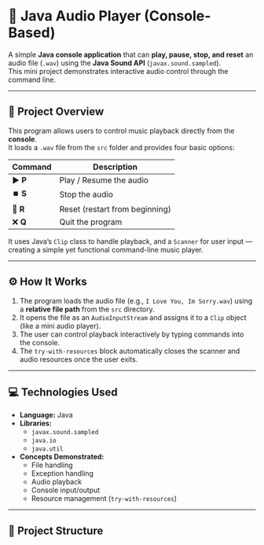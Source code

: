 # 🎵 Java Audio Player (Console-Based)

A simple **Java console application** that can **play, pause, stop, and reset** an audio file (`.wav`) using the **Java Sound API** (`javax.sound.sampled`).  
This mini project demonstrates interactive audio control through the command line.

---

## 🧠 Project Overview

This program allows users to control music playback directly from the **console**.  
It loads a `.wav` file from the `src` folder and provides four basic options:

| Command | Description |
|----------|--------------|
| ▶️ **P** | Play / Resume the audio |
| ⏹️ **S** | Stop the audio |
| 🔁 **R** | Reset (restart from beginning) |
| ❌ **Q** | Quit the program |

It uses Java’s `Clip` class to handle playback, and a `Scanner` for user input — creating a simple yet functional command-line music player.

---

## ⚙️ How It Works

1. The program loads the audio file (e.g., `I Love You, Im Sorry.wav`) using a **relative file path** from the `src` directory.  
2. It opens the file as an `AudioInputStream` and assigns it to a `Clip` object (like a mini audio player).  
3. The user can control playback interactively by typing commands into the console.  
4. The `try-with-resources` block automatically closes the scanner and audio resources once the user exits.

---

## 💻 Technologies Used

- **Language:** Java  
- **Libraries:**  
  - `javax.sound.sampled`  
  - `java.io`  
  - `java.util`  
- **Concepts Demonstrated:**  
  - File handling  
  - Exception handling  
  - Audio playback  
  - Console input/output  
  - Resource management (`try-with-resources`)

---

## 📁 Project Structure

